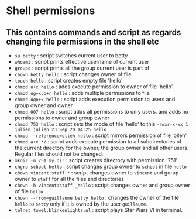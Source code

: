 # Shell permissions
## This contains commands and script as regards changing file permissions in the shell etc

* `su betty` : script switches current user to betty<br>
* `whoami` : script prints effective username of current user<br> 
* `groups` : script prints all the group current user is part of<br>
* `chown betty hello` : script changes owner of file <br>
* `touch hello` : script creates empty file 'hello'<br>
* `chmod u+x hello` : adds execute permission to owner of file 'hello'<br>
* `chmod ug+x,o+r hello` : adds multiple permissions to file <br>
* `chmod ugo+x hello` : script adds execution permission to users and group owner and owner<br>
* `chmod 007 hello` : script adds all permissions to only users, and adds no permissions to owner and group owner<br>
* `chmod 753 hello` : script sets the mode of file 'hello' to this `-rwxr-x-wx 1 julien julien 23 Sep 20 14:25 hello`<br>
* `chmod --reference=olleh hello` : script mirrors permission of file 'olleh'<br>
* `chmod a+x */` : script adds execute permission to all subdirectories of the current directory for the owner, the group owner and all other users. Regular files should not be changed.<br>
* `mkdir -m 751 my_dir` : script creates directory with permission '751'<br>
* `chgrp school hello` : script changes group owner to `school` in file `hello`<br>
* `chown vincent:staff *` : script changes owner to `vincent` and gorup owner to `staff` for all the files and directories<br>
* `chown -h vincent:staff _hello` : script changes owner and group owner of file `hello`<br>
* `chown --from=guillaume betty hello` :  changes the owner of the file `hello` to `betty` only if it is owned by the user `guillaume`.<br>
* `telnet towel.blinkenlights.nl` : script plays Star Wars VI in terminal.
